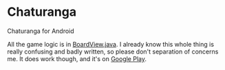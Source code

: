# Chaturanga
Chaturanga for Android

All the game logic is in [BoardView.java](src/com/parkovski/BoardView.java). I already know this whole thing is really confusing and badly written, so please don't separation of concerns me. It does work though, and it's on [Google Play](https://play.google.com/store/apps/details?id=com.parkovski&hl=en).
